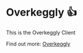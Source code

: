 # Overkeggly :+1:

This is the Overkeggly Client  

Find out more: [Overkeggly](https://motivationsbanner.github.io)

